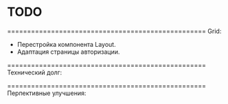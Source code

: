 # TODO
==================================================
Grid:
- Перестройка компонента Layout.
- Адаптация страницы авторизации.

==================================================
Технический долг:

==================================================
Перпективные улучшения:
